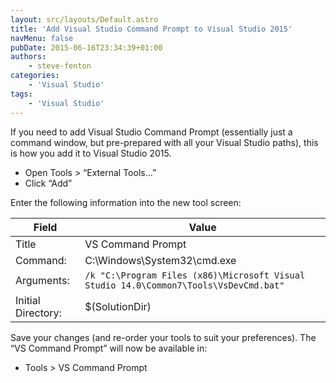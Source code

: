 ```yaml
---
layout: src/layouts/Default.astro
title: 'Add Visual Studio Command Prompt to Visual Studio 2015'
navMenu: false
pubDate: 2015-06-16T23:34:39+01:00
authors:
    - steve-fenton
categories:
    - 'Visual Studio'
tags:
    - 'Visual Studio'
---
```


If you need to add Visual Studio Command Prompt (essentially just a command window, but pre-prepared with all your Visual Studio paths), this is how you add it to Visual Studio 2015.

- Open Tools > “External Tools…”
- Click “Add”

Enter the following information into the new tool screen:

| Field              | Value                                                                                 |
|--------------------|---------------------------------------------------------------------------------------|
| Title              | VS Command Prompt                                                                     |
| Command:           | C:\\Windows\\System32\\cmd.exe                                                        |
| Arguments:         | ```/k "C:\Program Files (x86)\Microsoft Visual Studio 14.0\Common7\Tools\VsDevCmd.bat"``` |
| Initial Directory: | $(SolutionDir)                                                                        |

Save your changes (and re-order your tools to suit your preferences). The “VS Command Prompt” will now be available in:

- Tools > VS Command Prompt